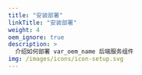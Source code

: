 ```yaml
---
title: "安装部署"
linkTitle: "安装部署"
weight: 4
oem_ignore: true
description: >
  介绍如何部署 var_oem_name 后端服务组件
img: /images/icons/icon-setup.svg
---
```

